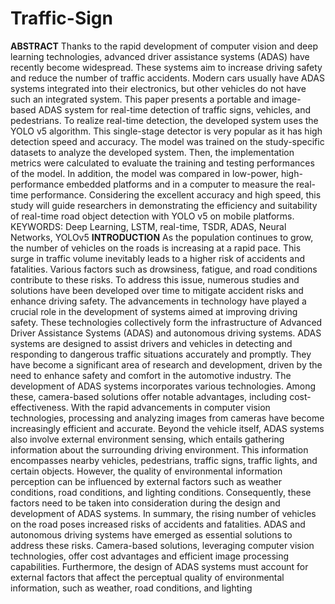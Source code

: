 # Traffic-Sign
**ABSTRACT**
Thanks to the rapid development of computer vision and deep learning technologies, advanced
driver assistance systems (ADAS) have recently become widespread. These systems aim to
increase driving safety and reduce the number of traffic accidents. Modern cars usually have
ADAS systems integrated into their electronics, but other vehicles do not have such an integrated
system. This paper presents a portable and image-based ADAS system for real-time detection of
traffic signs, vehicles, and pedestrians. To realize real-time detection, the developed system uses
the YOLO v5 algorithm. This single-stage detector is very popular as it has high detection speed
and accuracy. The model was trained on the study-specific datasets to analyze the developed
system. Then, the implementation metrics were calculated to evaluate the training and testing
performances of the model. In addition, the model was compared in low-power,
high-performance embedded platforms and in a computer to measure the real-time performance.
Considering the excellent accuracy and high speed, this study will guide researchers in
demonstrating the efficiency and suitability of real-time road object detection with YOLO v5 on
mobile platforms.
KEYWORDS: Deep Learning, LSTM, real-time, TSDR, ADAS, Neural Networks,
YOLOv5
**INTRODUCTION**
As the population continues to grow, the number of vehicles on the roads is increasing at a rapid pace. This
surge in traffic volume inevitably leads to a higher risk of accidents and fatalities. Various factors such as
drowsiness, fatigue, and road conditions contribute to these risks. To address this issue, numerous studies and
solutions have been developed over time to mitigate accident risks and enhance driving safety.
The advancements in technology have played a crucial role in the development of systems aimed at improving
driving safety. These technologies collectively form the infrastructure of Advanced Driver Assistance Systems
(ADAS) and autonomous driving systems. ADAS systems are designed to assist drivers and vehicles in
detecting and responding to dangerous traffic situations accurately and promptly. They have become a
significant area of research and development, driven by the need to enhance safety and comfort in the
automotive industry.
The development of ADAS systems incorporates various technologies. Among these, camera-based solutions
offer notable advantages, including cost-effectiveness. With the rapid advancements in computer vision
technologies, processing and analyzing images from cameras have become increasingly efficient and accurate.
Beyond the vehicle itself, ADAS systems also involve external environment sensing, which entails gathering
information about the surrounding driving environment. This information encompasses nearby vehicles,
pedestrians, traffic signs, traffic lights, and certain objects. However, the quality of environmental information
perception can be influenced by external factors such as weather conditions, road conditions, and lighting
conditions. Consequently, these factors need to be taken into consideration during the design and development
of ADAS systems.
In summary, the rising number of vehicles on the road poses increased risks of accidents and fatalities. ADAS
and autonomous driving systems have emerged as essential solutions to address these risks. Camera-based
solutions, leveraging computer vision technologies, offer cost advantages and efficient image processing
capabilities. Furthermore, the design of ADAS systems must account for external factors that affect the
perceptual quality of environmental information, such as weather, road conditions, and lighting
